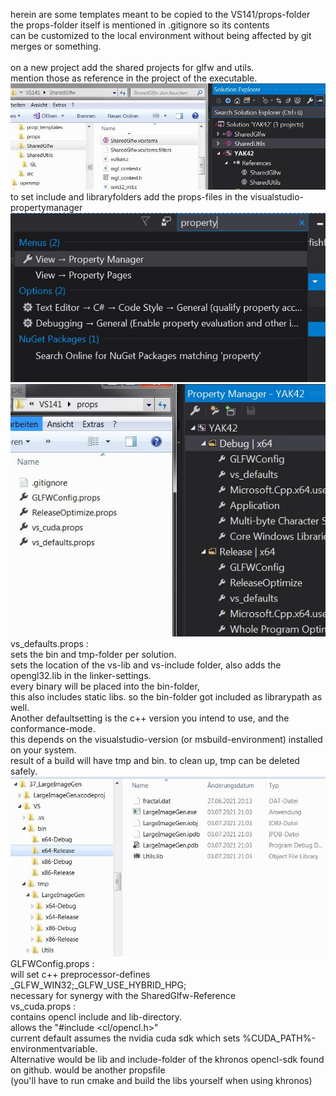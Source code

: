 herein are some templates meant to be copied to the VS141/props-folder\
the props-folder itself is mentioned in .gitignore so its contents\
can be customized to the local environment without being affected by git merges or something.\
\
on a new project add the shared projects for glfw and utils.\
mention those as reference in the project of the executable.
![image](SharedProjects.JPG)
\
to set include and libraryfolders add the props-files in the visualstudio-propertymanager
![image](PropertyManager_find.JPG)
![image](AddExisting.JPG)
\
vs_defaults.props :\
sets the bin and tmp-folder per solution.\
sets the location of the vs-lib and vs-include folder, also adds the opengl32.lib in the linker-settings.\
every binary will be placed into the bin-folder,\
this also includes static libs. so the bin-folder got included as librarypath as well.\
Another defaultsetting is the c++ version you intend to use, and the conformance-mode.\
this depends on the visualstudio-version (or msbuild-environment) installed on your system.\
result of a build will have tmp and bin. to clean up, tmp can be deleted safely.\
![image](BuildFolders.JPG)
\
GLFWConfig.props :\
will set c++ preprocessor-defines _GLFW_WIN32;_GLFW_USE_HYBRID_HPG;\
necessary for synergy with the SharedGlfw-Reference
\
vs_cuda.props :\
contains opencl include and lib-directory.\
allows the "#include <cl/opencl.h>"\
current default assumes the nvidia cuda sdk which sets %CUDA_PATH%-environmentvariable.\
Alternative would be lib and include-folder of the khronos opencl-sdk found on github. would be another propsfile\
(you'll have to run cmake and build the libs yourself when using khronos)